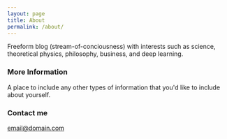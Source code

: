 ```yaml
---
layout: page
title: About
permalink: /about/
---
```


Freeform blog (stream-of-conciousness) with interests such as science, theoretical physics, philosophy, business, and deep learning. 

### More Information

A place to include any other types of information that you'd like to include about yourself.

### Contact me

[email@domain.com](mailto:email@domain.com)